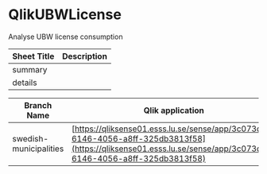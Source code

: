 # QlikUBWLicense
Analyse UBW license consumption


Sheet Title | Description
------------ | -------------
summary|
details|



Branch Name|Qlik application
---|---
swedish-municipalities|[https://qliksense01.esss.lu.se/sense/app/3c073ddc-6146-4056-a8ff-325db3813f58](https://qliksense01.esss.lu.se/sense/app/3c073ddc-6146-4056-a8ff-325db3813f58)